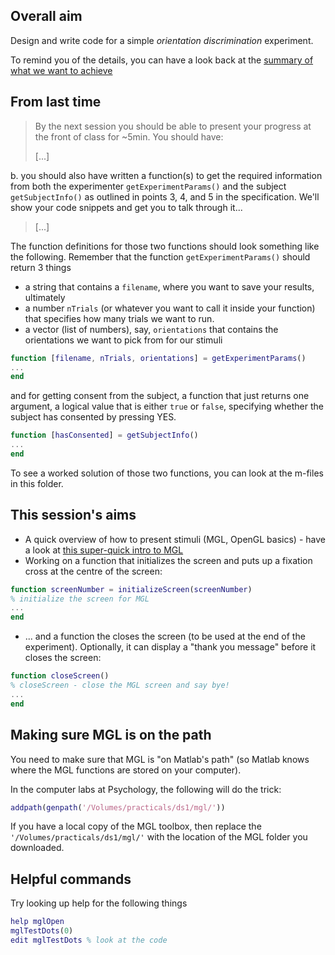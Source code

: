 
## Overall aim

Design and write code for a simple *orientation discrimination* experiment.

To remind you of the details, you can have a look back at the [summary of what we want to achieve](../behaviour-01/README.md)

## From last time

> By the next session you should be able to present your progress at the front of class for ~5min. You should have:
>
> [...]
>
b. you should also have written a function(s) to get the required information from both the experimenter ``getExperimentParams()`` and the subject ``getSubjectInfo()`` as outlined in points 3, 4, and 5 in the specification. We'll show your code snippets and get you to talk through it...
>
> [...]

The function definitions for those two functions should look something like the following. Remember that the function ``getExperimentParams()`` should return 3 things
- a string that contains a ``filename``, where you want to save your results, ultimately
- a number ``nTrials`` (or whatever you want to call it inside your function) that specifies how many trials we want to run.
- a vector (list of numbers), say, ``orientations`` that contains the orientations we want to pick from for our stimuli

```matlab
function [filename, nTrials, orientations] = getExperimentParams()
...
end
```

and for getting consent from the subject, a function that just returns one argument, a logical value that is either ``true`` or ``false``, specifying whether the subject has consented by pressing YES.

```matlab
function [hasConsented] = getSubjectInfo()
...
end
```

To see a worked solution of those two functions, you can look at the m-files in this folder.

## This session's aims

- A quick overview of how to present stimuli (MGL, OpenGL basics) - have a look at [this super-quick intro to MGL](introToMGL.md)
- Working on a function that initializes the screen and puts up a fixation cross at the centre of the screen:
``` matlab
function screenNumber = initializeScreen(screenNumber)
% initialize the screen for MGL
...
end
```
- ... and a function the closes the screen (to be used at the end of the experiment). Optionally, it can display a "thank you message" before it closes the screen:
```matlab
function closeScreen()
% closeScreen - close the MGL screen and say bye!
...
end
```

## Making sure MGL is on the path

You need to make sure that MGL is "on Matlab's path" (so Matlab knows where the MGL functions are stored on your computer). 

In the computer labs at Psychology, the following will do the trick: 

```matlab
addpath(genpath('/Volumes/practicals/ds1/mgl/'))
```

If you have a local copy of the MGL toolbox, then replace the ``'/Volumes/practicals/ds1/mgl/'`` with the location of the MGL folder you downloaded.


## Helpful commands

Try looking up help for the following things

```matlab
help mglOpen
mglTestDots(0)
edit mglTestDots % look at the code
```
